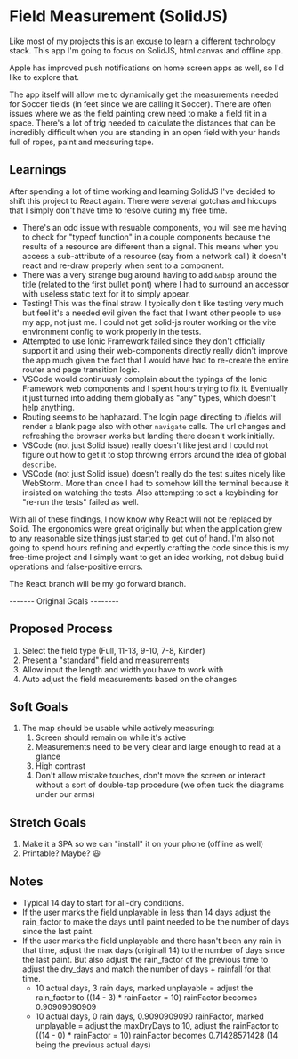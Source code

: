 # Field Measurement (SolidJS)

Like most of my projects this is an excuse to learn a different technology stack. This app I'm going to focus on SolidJS, html canvas and offline app.

Apple has improved push notifications on home screen apps as well, so I'd like to explore that.

The app itself will allow me to dynamically get the measurements needed for Soccer fields (in feet since we are calling it Soccer). There are often issues where we as the field painting crew need to make a field fit in a space. There's a lot of trig needed to calculate the distances that can be incredibly difficult when you are standing in an open field with your hands full of ropes, paint and measuring tape.

## Learnings

After spending a lot of time working and learning SolidJS I've decided to shift this project to React again. There were several gotchas and hiccups that I simply don't have time to resolve during my free time.

- There's an odd issue with resuable components, you will see me having to check for "typeof function" in a couple components because the results of a resource are different than a signal. This means when you access a sub-attribute of a resource (say from a network call) it doesn't react and re-draw properly when sent to a component.
- There was a very strange bug around having to add `&nbsp` around the title (related to the first bullet point) where I had to surround an accessor with useless static text for it to simply appear.
- Testing! This was the final straw. I typically don't like testing very much but feel it's a needed evil given the fact that I want other people to use my app, not just me. I could not get solid-js router working or the vite environment config to work properly in the tests.
- Attempted to use Ionic Framework failed since they don't officially support it and using their web-components directly really didn't improve the app much given the fact that I would have had to re-create the entire router and page transition logic.
- VSCode would continuusly complain about the typings of the Ionic Framework web components and I spent hours trying to fix it. Eventually it just turned into adding them globally as "any" types, which doesn't help anything.
- Routing seems to be haphazard. The login page directing to /fields will render a blank page also with other `navigate` calls. The url changes and refreshing the browser works but landing there doesn't work initially.
- VSCode (not just Solid issue) really doesn't like jest and I could not figure out how to get it to stop throwing errors around the idea of global `describe`.
- VSCode (not just Solid issue) doesn't really do the test suites nicely like WebStorm. More than once I had to somehow kill the terminal because it insisted on watching the tests. Also attempting to set a keybinding for "re-run the tests" failed as well.

With all of these findings, I now know why React will not be replaced by Solid. The ergonomics were great originally but when the application grew to any reasonable size things just started to get out of hand. I'm also not going to spend hours refining and expertly crafting the code since this is my free-time project and I simply want to get an idea working, not debug build operations and false-positive errors.

The React branch will be my go forward branch.

------- Original Goals --------

## Proposed Process

1. Select the field type (Full, 11-13, 9-10, 7-8, Kinder)
2. Present a "standard" field and measurements
3. Allow input the length and width you have to work with
4. Auto adjust the field measurements based on the changes

## Soft Goals

1. The map should be usable while actively measuring:
   1. Screen should remain on while it's active
   2. Measurements need to be very clear and large enough to read at a glance
   3. High contrast
   4. Don't allow mistake touches, don't move the screen or interact without a sort of double-tap procedure (we often tuck the diagrams under our arms)

## Stretch Goals

1. Make it a SPA so we can "install" it on your phone (offline as well)
2. Printable? Maybe? 😃

## Notes

- Typical 14 day to start for all-dry conditions.
- If the user marks the field unplayable in less than 14 days adjust the rain_factor to make the days until paint needed to be the number of days since the last paint.
- If the user marks the field unplayable and there hasn't been any rain in that time, adjust the max days (originall 14) to the number of days since the last paint. But also adjust the rain_factor of the previous time to adjust the dry_days and match the number of days + rainfall for that time.
  - 10 actual days, 3 rain days, marked unplayable = adjust the rain_factor to ((14 - 3) \* rainFactor = 10) rainFactor becomes 0.90909090909
  - 10 actual days, 0 rain days, 0.9090909090 rainFactor, marked unplayable = adjust the maxDryDays to 10, adjust the rainFactor to ((14 - 0) \* rainFactor = 10) rainFactor becomes 0.71428571428 (14 being the previous actual days)
